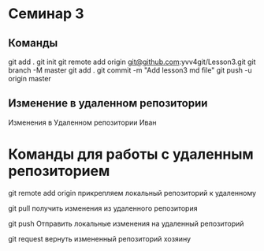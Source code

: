 # Семинар 3



## Команды
git add .
git init
git remote add origin git@github.com:yvv4git/Lesson3.git
git branch -M master
git add .
git commit -m "Add lesson3 md file"
git push -u origin master

## Изменение в удаленном репозитории

Изменения в Удаленном репозитории Иван

# Команды для работы с удаленным репозиторием

git remote add origin <url> прикрепляем локальный репозиторий к удаленному

git pull  получить изменения из удаленного репозитория

git push Отправить локальные изменения на удаленный репозиторий

git request  вернуть измененный репозиторий хозяину


